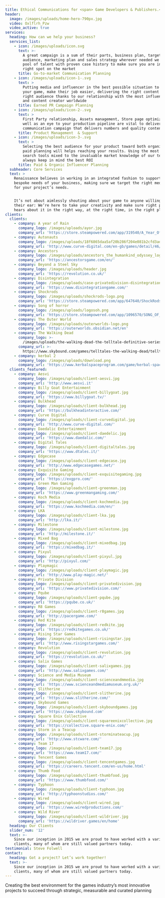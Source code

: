 ```yaml
---
title: Ethical Communications for <span> Game Developers & Publishers.</span>
header:
  image: /images/uploads/home-hero-790px.jpg
  video: Oxlflrh_Pzw
  video_active: true
services:
  heading: How can we help your business?
  services_list:
    - icon: /images/uploads/icon.svg
      text: >-
        A great campaign is a sum of their parts, business plan, target
        audience, marketing plan and sales strategy wherever needed we use a
        pool of talent with proven case history to make sure you are in the
        right spot on the market
      title: Go-to-market Communication Planning
    - icon: /images/uploads/icon-1-.svg
      text: >
        Putting media and influencer in the best possible situation to cover
        your game, make their job easier, delivering the right content to the
        right audience thanks to our relationship with the most influencer media
        and content creator worldwide
      title: Earned PR Campaign Planning
    - icon: /images/uploads/icon-2-.svg
      text: >
        First Party relationship, Assets management, Store page optimization as
        well as an eye to your production pipeline are vital to deliver a great
        communication campaign that delivers numbers and quality content
      title: Product Management  & Support
    - icon: /images/uploads/icon-3-.svg
      text: >
        Selecting the best audience for your product toward both organic and
        paid planning will helps reaching your results. Using the most advanced
        search tools mixed to the invaluable market knowledge of our team we
        always keep in mind the best ROI
      title: Paid & Organic Influencer Planning
  subheader: Core Services
  text: >
    Renaissance believes in working in an integrated fashion to support the
    bespoke needs of your business, making sure we target the right media mix
    for your project’s needs.


    It’s not about aimlessly shouting about your game to anyone willing to lend
    their ear: We’re here to take your creativity and make sure right people
    hears about it in the right way, at the right time, in the right place
clients:
  clients:
    - company: A year of Rain
      company_logo: /images/uploads/ayor.jpg
      company_url: 'https://store.steampowered.com/app/319540/A_Year_Of_Rain/'
    - company: Autonauts
      company_logo: /images/uploads/18f6865daa5af20b286f204e081b2cfd3adddd8e.png
      company_url: 'http://www.curve-digital.com/en-gb/games/detail/46/autonauts/'
    - company: Ancestors
      company_logo: /images/uploads/ancestors_the_humankind_odyssey_logo.png
      company_url: 'https://ancestorsgame.com/en/'
    - company: Beyond a Steel Sky
      company_logo: /images/uploads/header.jpg
      company_url: 'https://revolution.co.uk/'
    - company: Disintegration
      company_logo: /images/uploads/case-privatedivision-disintegrationlogo.jpg
      company_url: 'https://www.disintegrationgame.com/'
    - company: Shockrods
      company_logo: /images/uploads/shockrods-logo.png
      company_url: 'https://store.steampowered.com/app/647640/ShockRods/'
    - company: Song of horror
      company_logo: /images/uploads/logosoh.png
      company_url: 'https://store.steampowered.com/app/1096570/SONG_OF_HORROR/'
    - company: The Outer World
      company_logo: /images/uploads/outerworlds-logo.png
      company_url: 'https://outerworlds.obsidian.net/en'
    - company: The Walking Dead
      company_logo: >-
        /images/uploads/the-walking-dead-the-telltale-definitive-series-logo-01-ps4-us-14aug2019.png
      company_url: >-
        https://www.skybound.com/games/telltales-the-walking-dead/telltale-definitive-series-digital-pre-order
    - company: kerbal 2
      company_logo: /images/uploads/download.png
      company_url: 'https://www.kerbalspaceprogram.com/game/kerbal-space-program-2/'
  clients_featured:
    - company: Aesvi
      company_logo: /images/uploads/client-aesvi.jpg
      company_url: 'http://www.aesvi.it'
    - company: Billy Goat Entertainment
      company_logo: /images/uploads/client-billygoat.jpg
      company_url: 'https://www.billygoat.tv/'
    - company: Bulkhead
      company_logo: /images/uploads/client-bulkhead.jpg
      company_url: 'https://bulkheadinteractive.com/'
    - company: Curve Digital
      company_logo: /images/uploads/client-curvedigital.jpg
      company_url: 'http://www.curve-digital.com/'
    - company: Daedalic Entertainment
      company_logo: /images/uploads/client-daedelic.jpg
      company_url: 'https://www.daedalic.com/'
    - company: Digital Tales
      company_logo: /images/uploads/client-digitaltales.jpg
      company_url: 'https://www.dtales.it/'
    - company: Edgecase
      company_logo: /images/uploads/client-edgecase.jpg
      company_url: 'http://www.edgecasegames.net/'
    - company: Exquisite Gaming
      company_logo: /images/uploads/client-exquisitegaming.jpg
      company_url: 'https://exgpro.com/'
    - company: Green Man Gaming
      company_logo: /images/uploads/client-greenman.jpg
      company_url: 'https://www.greenmangaming.com/'
    - company: Koch Media
      company_logo: /images/uploads/client-kochmedia.jpg
      company_url: 'https://www.kochmedia.com/en/'
    - company: LKA
      company_logo: /images/uploads/client-lka.jpg
      company_url: 'http://lka.it/'
    - company: Milestone
      company_logo: /images/uploads/client-milestone.jpg
      company_url: 'http://milestone.it/'
    - company: Mixed Bag
      company_logo: /images/uploads/client-mixedbag.jpg
      company_url: 'https://mixedbag.it/'
    - company: Pixyul
      company_logo: /images/uploads/client-pixyul.jpg
      company_url: 'http://pixyul.com/'
    - company: Playmagic
      company_logo: /images/uploads/client-playmagic.jpg
      company_url: 'http://www.play-magic.net/'
    - company: Private Division
      company_logo: /images/uploads/client-privatedivision.jpg
      company_url: 'https://www.privatedivision.com/'
    - company: Pqube
      company_logo: /images/uploads/client-pqube.jpg
      company_url: 'https://pqube.co.uk/'
    - company: R8 Games
      company_logo: /images/uploads/client-r8games.jpg
      company_url: 'http://pacergame.com/'
    - company: Red Kite
      company_logo: /images/uploads/client-redkite.jpg
      company_url: 'https://redkitegames.co.uk/'
    - company: Rising Star Games
      company_logo: /images/uploads/client-risingstar.jpg
      company_url: 'http://www.risingstargames.com/'
    - company: Revolution
      company_logo: /images/uploads/client-revolution.jpg
      company_url: 'https://revolution.co.uk/'
    - company: Salix Games
      company_logo: /images/uploads/client-salixgames.jpg
      company_url: 'http://www.salixgames.com/'
    - company: Science and Media Museum
      company_logo: /images/uploads/client-scienceandmmedia.jpg
      company_url: 'https://www.scienceandmediamuseum.org.uk/'
    - company: Slitherine
      company_logo: /images/uploads/client-slitherine.jpg
      company_url: 'https://www.slitherine.com/'
    - company: Skybound Games
      company_logo: /images/uploads/client-skyboundgames.jpg
      company_url: 'https://www.skybound.com'
    - company: Square Enix Collective
      company_logo: /images/uploads/client-squareenixcollective.jpg
      company_url: 'https://collective.square-enix.com/'
    - company: Storm in a Teacup
      company_logo: /images/uploads/client-storminateacup.jpg
      company_url: 'http://www.stcware.com/'
    - company: Team 17
      company_logo: /images/uploads/client-team17.jpg
      company_url: 'https://www.team17.com/'
    - company: Tencent Games
      company_logo: /images/uploads/client-tencentgames.jpg
      company_url: 'https://careers.tencent.com/en-us/home.html'
    - company: Thumb Food
      company_logo: /images/uploads/client-thumbfood.jpg
      company_url: 'https://www.thumbfood.com/'
    - company: Typhoon
      company_logo: /images/uploads/client-typhoon.jpg
      company_url: 'http://typhoonstudios.com/'
    - company: Wired
      company_logo: /images/uploads/client-wired.jpg
      company_url: 'https://www.wiredproductions.com/'
    - company: Wild River
      company_logo: /images/uploads/client-wildriver.jpg
      company_url: 'https://wildriver.games/en/home'
  heading: Our Clients
  slider_num: '12'
  text: >-
    Since our inception in 2015 we are proud to have worked with a variety of
    clients, many of whom are still valued partners today.
testimonial: Steve Folwell
contact:
  heading: Got a project? Let’s work together!
  text: >-
    Since our inception in 2015 we are proud to have worked with a variety of
    clients, many of whom are still valued partners today.
---
```

Creating the best environment for the games industry’s most innovative projects to succeed through strategic, measurable and curated planning
